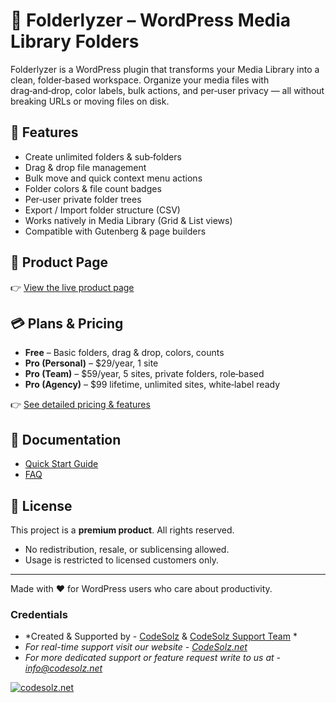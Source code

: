 # 📂 Folderlyzer – WordPress Media Library Folders

Folderlyzer is a WordPress plugin that transforms your Media Library into a clean, folder‑based workspace. Organize your media files with drag‑and‑drop, color labels, bulk actions, and per‑user privacy — all without breaking URLs or moving files on disk.

## 🚀 Features
- Create unlimited folders & sub‑folders
- Drag & drop file management
- Bulk move and quick context menu actions
- Folder colors & file count badges
- Per‑user private folder trees
- Export / Import folder structure (CSV)
- Works natively in Media Library (Grid & List views)
- Compatible with Gutenberg & page builders

## 🔗 Product Page
👉 [View the live product page](https://yourdomain.com/Folderlyzer)

## 💳 Plans & Pricing
- **Free** – Basic folders, drag & drop, colors, counts
- **Pro (Personal)** – $29/year, 1 site
- **Pro (Team)** – $59/year, 5 sites, private folders, role‑based
- **Pro (Agency)** – $99 lifetime, unlimited sites, white‑label ready

👉 [See detailed pricing & features](https://codesolz.net/our-products/wordpress-plugin/Folderlyzer-smart-media-library-folders/)

## 📖 Documentation
- [Quick Start Guide](https://docs.codesolz.net/Folderlyzer-smart-media-library-folders)
- [FAQ](https://docs.codesolz.net/Folderlyzer-smart-media-library-folders/faq)


## 📜 License
This project is a **premium product**. All rights reserved. 
- No redistribution, resale, or sublicensing allowed.
- Usage is restricted to licensed customers only.

---
Made with ❤️ for WordPress users who care about productivity.

### Credentials
- *Created & Supported by - [CodeSolz](https://codesolz.net/) & [CodeSolz Support Team](https://codesolz.net/) *
- *For real-time support visit our website - [CodeSolz.net](https://codesolz.net/our-products/wordpress-plugin/real-time-auto-find-and-replace/)*
- *For more dedicated support or feature request write to us at - [info@codesolz.net](mailto:info@codesolz.net)*

<a href="https://codesolz.net/our-products/wordpress-plugin/real-time-auto-find-and-replace/">
  <img src="https://static.codesolz.net/cs/logo.webp" alt="codesolz.net"/>
</a>
